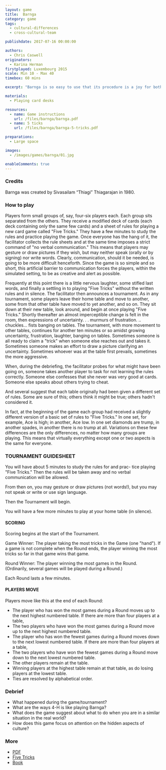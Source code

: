 ```yaml
---
layout: game
title:  Barnga
category: game
tags:
  - cultural-differences
  - cross-cultural-team

publishdate: 2017-07-16 00:00:00

authors: 
  - Chris Caswell
originators: 
  - Karina Herman
firstplayed: Luxembourg 2015
scale: Min 10 - Max 40
timebox: 60 mins

excerpt: "Barnga is so easy to use that its procedure is a joy for both the experienced and the inexperienced game facilitator. The game almost immediately involves all its players and supplies are easily procurable. Careful planning of the follow-up debriefing period helps assure that all participants will become aware of and reflect on the learning's of the exercise."

materials:
  - Playing card desks

resources:
  - name: Game instructions
    url: /files/barnga/barnga.pdf
  - name: 5 ticks
    url: /files/barnga/barnga-5-tricks.pdf

preparations:
  - Large space

images:
  - /images/games/barnga/01.jpg

enableComments: true
---
```


### Credits

Barnga was created by Sivasailam “Thiagi” Thiagarajan in 1980. 

### How to play

Players form small groups of, say, four-six players each. Each group sits separated from the others. They receive a modified deck of cards (each deck containing only the same few cards) and a sheet of rules for playing a new card game called "Five Tricks." They have a few minutes to study the rules and practice playing the game. Once everyone has the hang of it, the facilitator collects the rule sheets and at the same time imposes a strict command of "no verbal communication." This means that players may gesture or draw pictures if they wish, but may neither speak (orally or by signing) nor write words. Clearly, communication, should it be needed, is going to be more difficult henceforth. Since the game is so simple and so short, this artificial barrier to communication forces the players, within the simulated setting, to be as creative and alert as possible.	

Frequently at this point there is a little nervous laughter, some stifled last words, and finally a settling in to playing "Five Tricks" without the written rules and in silence. The facilitator then announces a tournament. As in any tournament, some players leave their home table and move to another, some from that other table have moved to yet another, and so on. They sit down at their new table, look around, and begin at once playing "Five Tricks." Shortly thereafter an almost imperceptible change is felt in the room, then expressions of uncertainty. . . murmurs of frustration. .. chuckles... fists banging on tables. The tournament, with more movement to other tables, continues for another ten minutes or so amidst growing uncertainty, frustration, laughter, banging on tables. Sometimes someone is all ready to claim a "trick" when someone else reaches out and takes it. Sometimes someone makes an effort to draw a picture clarifying an uncertainty. Sometimes whoever was at the table first prevails, sometimes the more aggressive. 
						
When, during the debriefing, the facilitator probes for what might have been going on, someone takes another player to task for not learning the rules correctly. Someone else confesses that she never was very good at cards. Someone else speaks about others trying to cheat.
											
And several suggest that each table originally had been given a different set of rules. Some are sure of this; others think it might be true; others hadn't considered it. 
				
In fact, at the beginning of the game each group had received a slightly different version of a basic set of rules to "Five Tricks." In one set, for example, Ace is high; in another, Ace low. In one set diamonds are trump, in another spades, in another there is no trump at all. Variations on these few differences are the only differences, no matter how many groups are playing. This means that virtually everything except one or two aspects is the same for everyone.

### TOURNAMENT GUIDESHEET
						
You will have about 5 minutes to study the rules for and prac- tice playing "Five Tricks."
Then the rules will be taken away and no verbal communication will be allowed. 
		 	 	 								
From then on, you may gesture or draw pictures (not words!), but you may not speak or write or use sign language. 
						
Then the Tournament will begin. 

You will have a few more minutes to play at your home table (in silence). 
						
#### SCORING 

Scoring begins at the start of the Tournament. 
						
Game Winner: The player taking the most tricks in the Game (one "hand"). If a game is not complete when the Round ends, the player winning the most tricks so far in that game wins that game. 
											
Round Winner: The player winning the most games in the Round. (Ordinarily, several games will be played during a Round.) 
						
Each Round lasts a few minutes. 

#### PLAYERS MOVE

Players move like this at the end of each Round: 
					
* The player who has won the most games during a Round moves up to the next highest numbered table. If there are more than four players at a table, 
* The two players who have won the most games during a Round move up to the next highest numbered table. 
* The player who has won the fewest games during a Round moves down to the next lowest numbered table. If there are more than four players at a table, 				
* The two players who have won the fewest games during a Round move down to the next lowest numbered table. 
* The other players remain at the table. 
* Winning players at the highest table remain at that table, as do losing players at the lowest table. 
* Ties are resolved by alphabetical order. 


### Debrief

* What happened during the game/tournament?
* What are the ways 4-H is like playing Barnga?
* What does the game suggest about what to do when you are in a similar situation in the real world?
* How does this game focus on attention on the hidden aspects of culture?


### More

* [PDF](/files/barnga/barnga.pdf)
* [Five Tricks](/files/barnga/barnga-5-tricks.pdf)
* [Book](https://www.amazon.com/Barnga-Simulation-Cultural-Clashes-Anniversary/dp/1931930309)
